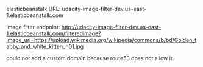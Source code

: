 elasticbeanstalk URL: udacity-image-filter-dev.us-east-1.elasticbeanstalk.com

image filter endpoint: http://udacity-image-filter-dev.us-east-1.elasticbeanstalk.com/filteredimage?image_url=https://upload.wikimedia.org/wikipedia/commons/b/bd/Golden_tabby_and_white_kitten_n01.jpg

could not add a custom domain because route53 does not allow it.